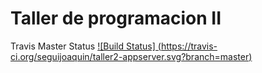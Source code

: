 # Taller de programacion II

Travis Master Status
[![Build Status] (https://travis-ci.org/seguijoaquin/taller2-appserver.svg?branch=master)](https://travis-ci.org/seguijoaquin/taller2-appserver.svg?branch=master)

